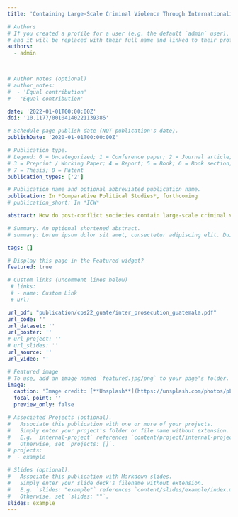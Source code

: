 ```yaml
---
title: 'Containing Large-Scale Criminal Violence Through Internationalized Prosecution: How the Collaboration Between the CICIG and Guatemala’s Law Enforcement Contributed to a Sustained Reduction in the Murder Rate'

# Authors
# If you created a profile for a user (e.g. the default `admin` user), write the username (folder name) here
# and it will be replaced with their full name and linked to their profile.
authors:
  - admin
 


# Author notes (optional)
# author_notes:
#  - 'Equal contribution'
# - 'Equal contribution'

date: '2022-01-01T00:00:00Z'
doi: '10.1177/00104140221139386'

# Schedule page publish date (NOT publication's date).
publishDate: '2020-01-01T00:00:00Z'

# Publication type.
# Legend: 0 = Uncategorized; 1 = Conference paper; 2 = Journal article;
# 3 = Preprint / Working Paper; 4 = Report; 5 = Book; 6 = Book section;
# 7 = Thesis; 8 = Patent
publication_types: ['2']

# Publication name and optional abbreviated publication name.
publication: In *Comparative Political Studies*, forthcoming
# publication_short: In *ICW*

abstract: How do post-conflict societies contain large-scale criminal violence when state security forces that committed atrocities during a civil war remain unpunished and become key players in the criminal underworld? This article explores the impact on violence reduction of internationalized prosecution (IP)*:* cooperation agreements between an international organization and a country’s public prosecutors to dismantle state-criminal networks through judicial action. We assess the IP process by which the United Nations–sponsored International Commission Against Impunity in Guatemala (CICIG) and Guatemala’s law enforcement dismantled over 70 criminal structures led by death squads and the civil war military establishment. Using synthetic control models, we estimate that Guatemala’s IP process plausibly prevented the occurrence of between 20,000 and 30,000 homicides, from 2008 until 2019. Case studies show how IP contributed to violence reduction by removing criminal structures and deterring both state-criminal collusion and the state’s use of iron-fist militarized policies against crime.

# Summary. An optional shortened abstract.
# summary: Lorem ipsum dolor sit amet, consectetur adipiscing elit. Duis posuere tellus ac convallis placerat. Proin tincidunt magna sed ex sollicitudin condimentum.

tags: []

# Display this page in the Featured widget?
featured: true

# Custom links (uncomment lines below)
 # links:
 # - name: Custom Link
 # url:  

url_pdf: "publication/cps22_guate/inter_prosecution_guatemala.pdf"
url_code: ''
url_dataset: ''
url_poster: ''
# url_project: ''
# url_slides: ''
url_source: ''
url_video: ''

# Featured image
# To use, add an image named `featured.jpg/png` to your page's folder.
image:
  caption: 'Image credit: [**Unsplash**](https://unsplash.com/photos/pLCdAaMFLTE)'
  focal_point: ''
  preview_only: false

# Associated Projects (optional).
#   Associate this publication with one or more of your projects.
#   Simply enter your project's folder or file name without extension.
#   E.g. `internal-project` references `content/project/internal-project/index.md`.
#   Otherwise, set `projects: []`.
# projects:
#  - example

# Slides (optional).
#   Associate this publication with Markdown slides.
#   Simply enter your slide deck's filename without extension.
#   E.g. `slides: "example"` references `content/slides/example/index.md`.
#   Otherwise, set `slides: ""`.
slides: example
---
```


